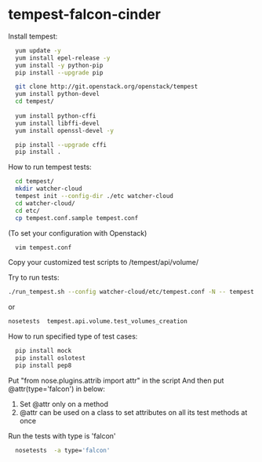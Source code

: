 # tempest-falcon-cinder
Install tempest:
```bash  
  yum update -y
  yum install epel-release -y
  yum install -y python-pip
  pip install --upgrade pip

  git clone http://git.openstack.org/openstack/tempest
  yum install python-devel
  cd tempest/
    
  yum install python-cffi
  yum install libffi-devel
  yum install openssl-devel -y

  pip install --upgrade cffi
  pip install .
```

How to run tempest tests:
```bash
  cd tempest/
  mkdir watcher-cloud
  tempest init --config-dir ./etc watcher-cloud
  cd watcher-cloud/
  cd etc/
  cp tempest.conf.sample tempest.conf
```
(To set your configuration with Openstack)
```bash
  vim tempest.conf 
```
  
  Copy your customized test scripts to /tempest/api/volume/
   
  Try to run tests:
  ```bash
  ./run_tempest.sh --config watcher-cloud/etc/tempest.conf -N -- tempest.api.volume.v2.test_volumes_list
  ```
   or
  ```bash
  nosetests  tempest.api.volume.test_volumes_creation
  ```

How to run specified type of test cases:
```bash
  pip install mock
  pip install oslotest
  pip install pep8
```
Put "from nose.plugins.attrib import attr" in the script
And then put @attr(type='falcon') in below:
1) Set @attr only on a method
2) @attr can be used on a class to set attributes on all its test methods at once

Run the tests with type is 'falcon'
```bash
  nosetests  -a type='falcon'
```
